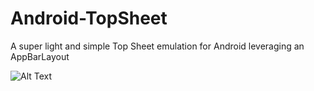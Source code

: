 # Android-TopSheet
A super light and simple Top Sheet emulation for Android leveraging an AppBarLayout

![Alt Text](https://media.giphy.com/media/J5A4279zEJQPFOboHu/giphy.gif)
